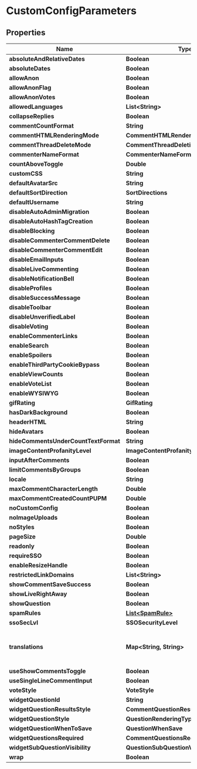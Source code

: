 

# CustomConfigParameters


## Properties

| Name | Type | Description | Notes |
|------------ | ------------- | ------------- | -------------|
|**absoluteAndRelativeDates** | **Boolean** |  |  [optional] |
|**absoluteDates** | **Boolean** |  |  [optional] |
|**allowAnon** | **Boolean** |  |  [optional] |
|**allowAnonFlag** | **Boolean** |  |  [optional] |
|**allowAnonVotes** | **Boolean** |  |  [optional] |
|**allowedLanguages** | **List&lt;String&gt;** |  |  [optional] |
|**collapseReplies** | **Boolean** |  |  [optional] |
|**commentCountFormat** | **String** |  |  [optional] |
|**commentHTMLRenderingMode** | **CommentHTMLRenderingMode** |  |  [optional] |
|**commentThreadDeleteMode** | **CommentThreadDeletionMode** |  |  [optional] |
|**commenterNameFormat** | **CommenterNameFormats** |  |  [optional] |
|**countAboveToggle** | **Double** |  |  [optional] |
|**customCSS** | **String** |  |  [optional] |
|**defaultAvatarSrc** | **String** |  |  [optional] |
|**defaultSortDirection** | **SortDirections** |  |  [optional] |
|**defaultUsername** | **String** |  |  [optional] |
|**disableAutoAdminMigration** | **Boolean** |  |  [optional] |
|**disableAutoHashTagCreation** | **Boolean** |  |  [optional] |
|**disableBlocking** | **Boolean** |  |  [optional] |
|**disableCommenterCommentDelete** | **Boolean** |  |  [optional] |
|**disableCommenterCommentEdit** | **Boolean** |  |  [optional] |
|**disableEmailInputs** | **Boolean** |  |  [optional] |
|**disableLiveCommenting** | **Boolean** |  |  [optional] |
|**disableNotificationBell** | **Boolean** |  |  [optional] |
|**disableProfiles** | **Boolean** |  |  [optional] |
|**disableSuccessMessage** | **Boolean** |  |  [optional] |
|**disableToolbar** | **Boolean** |  |  [optional] |
|**disableUnverifiedLabel** | **Boolean** |  |  [optional] |
|**disableVoting** | **Boolean** |  |  [optional] |
|**enableCommenterLinks** | **Boolean** |  |  [optional] |
|**enableSearch** | **Boolean** |  |  [optional] |
|**enableSpoilers** | **Boolean** |  |  [optional] |
|**enableThirdPartyCookieBypass** | **Boolean** |  |  [optional] |
|**enableViewCounts** | **Boolean** |  |  [optional] |
|**enableVoteList** | **Boolean** |  |  [optional] |
|**enableWYSIWYG** | **Boolean** |  |  [optional] |
|**gifRating** | **GifRating** |  |  [optional] |
|**hasDarkBackground** | **Boolean** |  |  [optional] |
|**headerHTML** | **String** |  |  [optional] |
|**hideAvatars** | **Boolean** |  |  [optional] |
|**hideCommentsUnderCountTextFormat** | **String** |  |  [optional] |
|**imageContentProfanityLevel** | **ImageContentProfanityLevel** |  |  [optional] |
|**inputAfterComments** | **Boolean** |  |  [optional] |
|**limitCommentsByGroups** | **Boolean** |  |  [optional] |
|**locale** | **String** |  |  [optional] |
|**maxCommentCharacterLength** | **Double** |  |  [optional] |
|**maxCommentCreatedCountPUPM** | **Double** |  |  [optional] |
|**noCustomConfig** | **Boolean** |  |  [optional] |
|**noImageUploads** | **Boolean** |  |  [optional] |
|**noStyles** | **Boolean** |  |  [optional] |
|**pageSize** | **Double** |  |  [optional] |
|**readonly** | **Boolean** |  |  [optional] |
|**requireSSO** | **Boolean** |  |  [optional] |
|**enableResizeHandle** | **Boolean** |  |  [optional] |
|**restrictedLinkDomains** | **List&lt;String&gt;** |  |  [optional] |
|**showCommentSaveSuccess** | **Boolean** |  |  [optional] |
|**showLiveRightAway** | **Boolean** |  |  [optional] |
|**showQuestion** | **Boolean** |  |  [optional] |
|**spamRules** | [**List&lt;SpamRule&gt;**](SpamRule.md) |  |  [optional] |
|**ssoSecLvl** | **SSOSecurityLevel** |  |  [optional] |
|**translations** | **Map&lt;String, String&gt;** | Construct a type with a set of properties K of type T |  [optional] |
|**useShowCommentsToggle** | **Boolean** |  |  [optional] |
|**useSingleLineCommentInput** | **Boolean** |  |  [optional] |
|**voteStyle** | **VoteStyle** |  |  [optional] |
|**widgetQuestionId** | **String** |  |  [optional] |
|**widgetQuestionResultsStyle** | **CommentQuestionResultsRenderingType** |  |  [optional] |
|**widgetQuestionStyle** | **QuestionRenderingType** |  |  [optional] |
|**widgetQuestionWhenToSave** | **QuestionWhenSave** |  |  [optional] |
|**widgetQuestionsRequired** | **CommentQuestionsRequired** |  |  [optional] |
|**widgetSubQuestionVisibility** | **QuestionSubQuestionVisibility** |  |  [optional] |
|**wrap** | **Boolean** |  |  [optional] |



